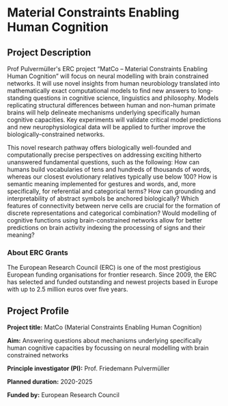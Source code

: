 # Material Constraints Enabling Human Cognition

## Project Description
Prof Pulvermüller's ERC project “MatCo – Material Constraints Enabling Human Cognition” will focus on neural modelling with brain constrained networks. It will use novel insights from human neurobiology translated into mathematically exact computational models to find new answers to long-standing questions in cognitive science, linguistics and philosophy. Models replicating structural differences between human and non-human primate brains will help delineate mechanisms underlying specifically human cognitive capacities. Key experiments will validate critical model predictions and new neurophysiological data will be applied to further improve the biologically-constrained networks.

This novel research pathway offers biologically well-founded and computationally precise perspectives on addressing exciting hitherto unanswered fundamental questions, such as the following: How can humans build vocabularies of tens and hundreds of thousands of words, whereas our closest evolutionary relatives typically use below 100? How is semantic meaning implemented for gestures and words, and, more specifically, for referential and categorical terms? How can grounding and interpretability of abstract symbols be anchored biologically? Which features of connectivity between nerve cells are crucial for the formation of discrete representations and categorical combination? Would modelling of cognitive functions using brain-constrained networks allow for better predictions on brain activity indexing the processing of signs and their meaning?

### About ERC Grants
The European Research Council (ERC) is one of the most prestigious European funding organisations for frontier research. Since 2009, the ERC has selected and funded outstanding and newest projects based in Europe with up to 2.5 million euros over five years.

## Project Profile
**Project title:** MatCo (Material Constraints Enabling Human Cognition)

**Aim:** Answering questions about mechanisms underlying specifically human cognitive capacities by focussing on neural modelling with brain constrained networks

**Principle investigator (PI):** Prof. Friedemann Pulvermüller

**Planned duration:** 2020-2025

**Funded by:** European Research Council
